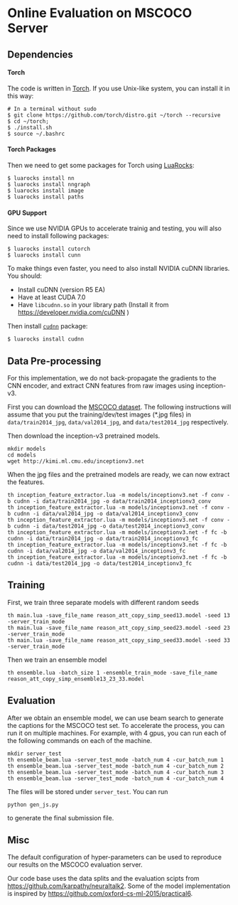 # Online Evaluation on MSCOCO Server

## Dependencies
#### Torch
The code is written in [Torch](http://torch.ch/). If you use Unix-like system, you can install it in this way:
```
# In a terminal without sudo
$ git clone https://github.com/torch/distro.git ~/torch --recursive
$ cd ~/torch; 
$ ./install.sh     
$ source ~/.bashrc
```

#### Torch Packages
Then we need to get some packages for Torch using [LuaRocks](https://luarocks.org/):
```
$ luarocks install nn
$ luarocks install nngraph 
$ luarocks install image 
$ luarocks install paths
```

#### GPU Support
Since we use NVIDIA GPUs to accelerate trainig and testing, you will also need to install following packages:
```
$ luarocks install cutorch
$ luarocks install cunn
```

To make things even faster, you need to also install NVIDIA cuDNN libraries. You should: 
* Install cuDNN (version R5 EA)
* Have at least CUDA 7.0
* Have `libcudnn.so` in your library path (Install it from https://developer.nvidia.com/cuDNN )

Then install [`cudnn`](https://github.com/soumith/cudnn.torch) package:
```
$ luarocks install cudnn
```

## Data Pre-processing
For this implementation, we do not back-propagate the gradients to the CNN encoder, and extract CNN features from raw images using inception-v3.

First you can download the [MSCOCO dataset](http://mscoco.org/dataset/#download). The following instructions will assume that you put the training/dev/test images (*.jpg files) in `data/train2014_jpg`, `data/val2014_jpg`, and `data/test2014_jpg` respectively.

Then download the inception-v3 pretrained models.
```
mkdir models
cd models
wget http://kimi.ml.cmu.edu/inceptionv3.net
```

When the jpg files and the pretrained models are ready, we can now extract the features.
```
th inception_feature_extractor.lua -m models/inceptionv3.net -f conv -b cudnn -i data/train2014_jpg -o data/train2014_inceptionv3_conv
th inception_feature_extractor.lua -m models/inceptionv3.net -f conv -b cudnn -i data/val2014_jpg -o data/val2014_inceptionv3_conv
th inception_feature_extractor.lua -m models/inceptionv3.net -f conv -b cudnn -i data/test2014_jpg -o data/test2014_inceptionv3_conv
th inception_feature_extractor.lua -m models/inceptionv3.net -f fc -b cudnn -i data/train2014_jpg -o data/train2014_inceptionv3_fc
th inception_feature_extractor.lua -m models/inceptionv3.net -f fc -b cudnn -i data/val2014_jpg -o data/val2014_inceptionv3_fc
th inception_feature_extractor.lua -m models/inceptionv3.net -f fc -b cudnn -i data/test2014_jpg -o data/test2014_inceptionv3_fc
```

## Training

First, we train three separate models with different random seeds
```
th main.lua -save_file_name reason_att_copy_simp_seed13.model -seed 13 -server_train_mode
th main.lua -save_file_name reason_att_copy_simp_seed23.model -seed 23 -server_train_mode
th main.lua -save_file_name reason_att_copy_simp_seed33.model -seed 33 -server_train_mode
```

Then we train an ensemble model
```
th ensemble.lua -batch_size 1 -ensemble_train_mode -save_file_name reason_att_copy_simp_ensemble13_23_33.model
```

## Evaluation

After we obtain an ensemble model, we can use beam search to generate the captions for the MSCOCO test set.  To accelerate the process, you can run it on multiple machines. For example, with 4 gpus, you can run each of the following commands on each of the machine.
```
mkdir server_test
th ensemble_beam.lua -server_test_mode -batch_num 4 -cur_batch_num 1
th ensemble_beam.lua -server_test_mode -batch_num 4 -cur_batch_num 2
th ensemble_beam.lua -server_test_mode -batch_num 4 -cur_batch_num 3
th ensemble_beam.lua -server_test_mode -batch_num 4 -cur_batch_num 4
```

The files will be stored under `server_test`. You can run
```
python gen_js.py
```
to generate the final submission file.

## Misc

The default configuration of hyper-parameters can be used to reproduce our results on the MSCOCO evaluation server.

Our code base uses the data splits and the evaluation scipts from https://github.com/karpathy/neuraltalk2. Some of the model implementation is inspired by https://github.com/oxford-cs-ml-2015/practical6.

